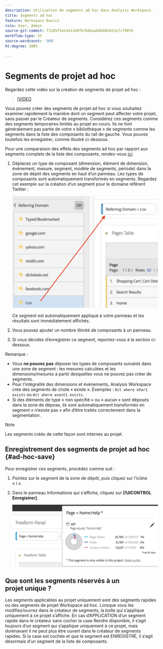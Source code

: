 ```yaml
---
description: Utilisation de segments ad hoc dans Analysis Workspace.
title: Segments ad hoc
feature: Workspace Basics
role: User, Admin
source-git-commit: f3185f1ee341348fb7bdbaab8b68d421e7c79076
workflow-type: ht
source-wordcount: '369'
ht-degree: 100%

---
```



# Segments de projet ad hoc

Regardez cette vidéo sur la création de segments de projet ad hoc :

>[!VIDEO](https://video.tv.adobe.com/v/23978/?quality=12)

Vous pouvez créer des segments de projet ad hoc si vous souhaitez examiner rapidement la manière dont un segment peut affecter votre projet, sans passer par le Créateur de segments. Considérez ces segments comme des segments temporaires limités au projet en cours. Ils ne font généralement pas partie de votre « bibliothèque » de segments comme les segments dans la liste des composants du rail de gauche. Vous pouvez toutefois les enregistrer, comme illustré ci-dessous.

Pour une comparaison des effets des segments ad hoc par rapport aux segments complets de la liste des composants, rendez-vous [ici](/help/analyze/analysis-workspace/components/segments/t-freeform-project-segment.md).

1. Déplacez un type de composant (dimension, élément de dimension, événement, mesure, segment, modèle de segments, période) dans la zone de dépôt des segments en haut dʼun panneau. Les types de composants sont automatiquement transformés en segments.
Regardez cet exemple sur la création dʼun segment pour le domaine référent Twitter :

   ![](assets/ad-hoc1.png)

   Ce segment est automatiquement appliqué à votre panneau et les résultats sont immédiatement affichés.

1. Vous pouvez ajouter un nombre illimité de composants à un panneau.
1. Si vous décidez dʼenregistrer ce segment, reportez-vous à la section ci-dessous.

Remarque :

* Vous **ne pouvez pas** déposer les types de composants suivants dans une zone de segment : les mesures calculées et les dimensions/mesures à partir desquelles vous ne pouvez pas créer de segments.
* Pour l’intégralité des dimensions et événements, Analysis Workspace crée des segments de chute « existe ». Exemples : `Hit where eVar1 exists` ou `Hit where event1 exists`.
* Si des éléments de type « non spécifié » ou « aucun » sont déposés dans la zone de dépose, ils sont automatiquement transformés en segment « n’existe pas » afin d’être traités correctement dans la segmentation.

>[!NOTE]
>
>Les segments créés de cette façon sont internes au projet.

## Enregistrement des segments de projet ad hoc {#ad-hoc-save}

Pour enregistrer ces segments, procédez comme suit :

1. Pointez sur le segment de la zone de dépôt, puis cliquez sur l’icône « i ».
1. Dans le panneau Informations qui sʼaffiche, cliquez sur **[!UICONTROL Enregistrer]**.

   ![](assets/segment-info.png)

## Que sont les segments réservés à un projet unique ?

Les segments applicables au projet uniquement sont des segments rapides ou des segments de projet Workspace ad hoc. Lorsque vous les modifiez/ouvrez dans le créateur de segments, la boîte qui sʼapplique uniquement à ce projet sʼaffiche. En cas dʼAPPLICATION dʼun segment rapide dans le créateur sans cocher la case Rendre disponible, il sʼagit toujours dʼun segment qui sʼapplique uniquement à ce projet, mais dorénavant il ne peut plus être ouvert dans le créateur de segments rapides. Si la case est cochée et que le segment est ENREGISTRÉ, il sʼagit désormais dʼun segment de la liste de composants.